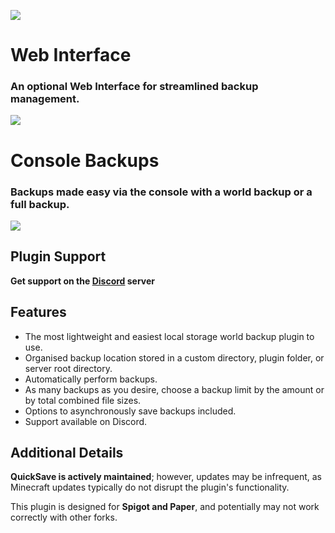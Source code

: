 ![](https://i.imgur.com/7o52nIx.png)

# **Web Interface**
### An optional Web Interface for streamlined backup management.

![](https://i.imgur.com/BlCm64K.png)

# **Console Backups**
### Backups made easy via the console with a world backup or a full backup.

![](https://i.imgur.com/X1sCCEL.png)
## **Plugin Support**
**Get support on the [Discord](https://discord.gg/WFQMTZxa53) server**

## **Features**

* The most lightweight and easiest local storage world backup plugin to use.
* Organised backup location stored in a custom directory, plugin folder, or server root directory.
* Automatically perform backups.
* As many backups as you desire, choose a backup limit by the amount or by total combined file sizes.
* Options to asynchronously save backups included.
* Support available on Discord.

## **Additional Details**
**QuickSave is actively maintained**; however, updates may be infrequent, as Minecraft updates typically do not disrupt the plugin's functionality.

This plugin is designed for **Spigot and Paper**, and potentially may not work correctly with other forks.
